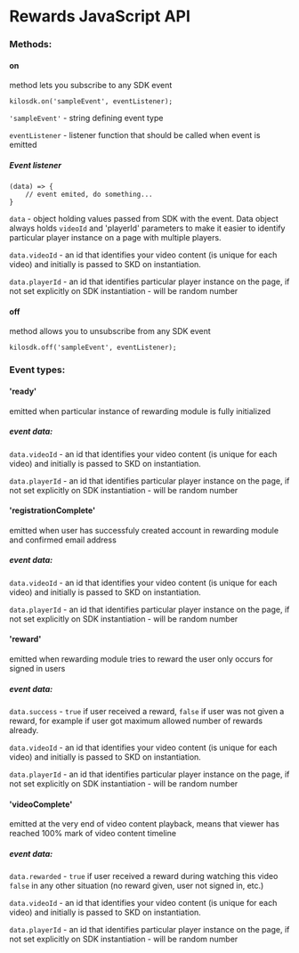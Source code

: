 # Rewards JavaScript API

### Methods:

#### on
method lets you subscribe to any SDK event

```kilosdk.on('sampleEvent', eventListener);```

`'sampleEvent'` - string defining event type

`eventListener` - listener function that should be called when event is emitted

##### Event listener

```
(data) => {
    // event emited, do something...
}
```

`data` - object holding values passed from SDK with the event. Data object always holds `videoId` and 'playerId' parameters to make it easier to identify particular player instance on a page with multiple players.

`data.videoId` - an id that identifies your video content (is unique for each video) and initially is passed to SKD on instantiation.

`data.playerId` - an id that identifies particular player instance on the page, if not set explicitly on SDK instantiation - will be random number

#### off
method allows you to unsubscribe from any SDK event

```kilosdk.off('sampleEvent', eventListener);```

### Event types:

#### 'ready'
emitted when particular instance of rewarding module is fully initialized

##### event data:
`data.videoId` - an id that identifies your video content (is unique for each video) and initially is passed to SKD on instantiation.

`data.playerId` - an id that identifies particular player instance on the page, if not set explicitly on SDK instantiation - will be random number

#### 'registrationComplete'
emitted when user has successfuly created account in rewarding module and confirmed email address

##### event data:
`data.videoId` - an id that identifies your video content (is unique for each video) and initially is passed to SKD on instantiation.

`data.playerId` - an id that identifies particular player instance on the page, if not set explicitly on SDK instantiation - will be random number

#### 'reward'
emitted when rewarding module tries to reward the user only occurs for signed in users

##### event data:
`data.success` - `true` if user received a reward, `false` if user was not given a reward, for example if user got maximum allowed number of rewards already.

`data.videoId` - an id that identifies your video content (is unique for each video) and initially is passed to SKD on instantiation.

`data.playerId` - an id that identifies particular player instance on the page, if not set explicitly on SDK instantiation - will be random number

#### 'videoComplete'
emitted at the very end of video content playback, means that viewer has reached 100% mark of video content timeline

##### event data:
`data.rewarded` - `true` if user received a reward during watching this video `false` in any other situation (no reward given, user not signed in, etc.)

`data.videoId` - an id that identifies your video content (is unique for each video) and initially is passed to SKD on instantiation.

`data.playerId` - an id that identifies particular player instance on the page, if not set explicitly on SDK instantiation - will be random number
